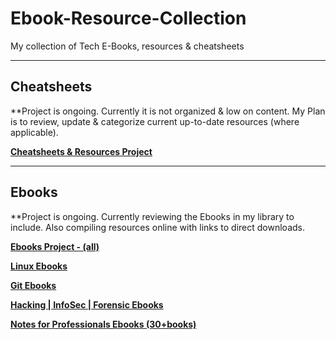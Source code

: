 # Ebook-Resource-Collection
My collection of Tech  E-Books, resources &amp; cheatsheets



---
## Cheatsheets
**Project is ongoing. Currently it is not organized & low on content. My Plan is to review, update & categorize current up-to-date resources (where applicable).

**[Cheatsheets & Resources Project](https://github.com/blkdevcon/Ebook-Resource-Collection/tree/main/Cheatsheets)**

---
## Ebooks
**Project is ongoing. Currently reviewing the Ebooks in my library to include. Also compiling resources online with links to direct downloads.

**[Ebooks Project - (all)](https://github.com/blkdevcon/Ebook-Resource-Collection/tree/main/Ebooks)**

**[Linux Ebooks](https://github.com/blkdevcon/Ebook-Resource-Collection/tree/main/Ebooks/Linux%20Ebooks)**

**[Git Ebooks](https://github.com/blkdevcon/Ebook-Resource-Collection/tree/main/Ebooks/Git%20Ebooks)**

**[Hacking | InfoSec | Forensic Ebooks](https://github.com/blkdevcon/Ebook-Resource-Collection/tree/main/Ebooks/Hacking%20-%20Infosec%20-%20Forensic%20Ebooks)**

**[Notes for Professionals Ebooks (30+books)](https://github.com/blkdevcon/Ebook-Resource-Collection/blob/main/Ebooks/Notes4professionals_Ebooks.md)**





